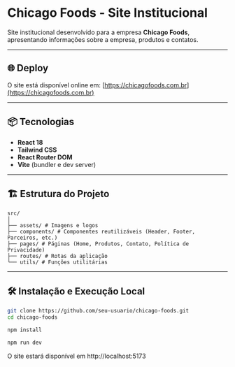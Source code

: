 # Chicago Foods - Site Institucional

Site institucional desenvolvido para a empresa **Chicago Foods**, apresentando informações sobre a empresa, produtos e contatos.

---

## 🌐 Deploy

O site está disponível online em:
[https://chicagofoods.com.br](https://chicagofoods.com.br)

---

## 📦 Tecnologias

- **React 18**
- **Tailwind CSS**
- **React Router DOM**
- **Vite** (bundler e dev server)

---

## 🏗 Estrutura do Projeto

```text
src/
│
├── assets/ # Imagens e logos
├── components/ # Componentes reutilizáveis (Header, Footer, Parceiros, etc.)
├── pages/ # Páginas (Home, Produtos, Contato, Política de Privacidade)
├── routes/ # Rotas da aplicação
└── utils/ # Funções utilitárias
```
---

## 🛠 Instalação e Execução Local

```bash
git clone https://github.com/seu-usuario/chicago-foods.git
cd chicago-foods

npm install

npm run dev
```

O site estará disponível em http://localhost:5173
